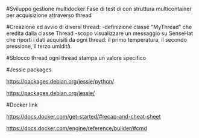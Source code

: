 #Sviluppo gestione multidocker
Fase di test di con struttura multicontainer per acquisizione attraverso thread

#Creazione ed avvio di diversi thread:
-definizione classe "MyThread" che eredita dalla classe Thread 
-scopo visualizzare un messaggio su SenseHat che riporti i dati acquisiti da ogni thread: il primo temperatura, il secondo pressione, il terzo umidità.

#Sblocco thread
ogni thread stampa un valore specifico

#Jessie packages

https://packages.debian.org/jessie/python/

https://packages.debian.org/jessie/

#Docker link

https://docs.docker.com/get-started/#recap-and-cheat-sheet

https://docs.docker.com/engine/reference/builder/#cmd
